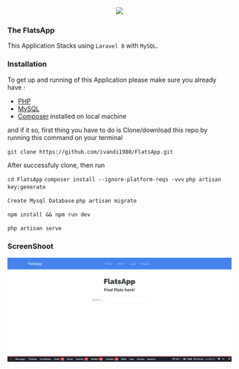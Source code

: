 <p align="center"><a href="https://laravel.com" target="_blank"><img src="https://raw.githubusercontent.com/laravel/art/master/logo-lockup/5%20SVG/2%20CMYK/1%20Full%20Color/laravel-logolockup-cmyk-red.svg" width="400"></a></p>

### The FlatsApp

This Application Stacks using `Laravel 8` with `MySQL`.

### Installation

To get up and running of this Application please make sure you already have :

-   <a href="https://www.php.net/">PHP</a>
-   <a href="https://www.mysql.com/">MySQL</a>
-   <a href="https://getcomposer.org/">Composer</a>
    installed on local machine

and if it so, first thing you have to do is Clone/download this repo by running this command on your terminal

`git clone https://github.com/ivandi1980/FlatsApp.git`

After successfuly clone, then run

`cd FlatsApp`
`composer install --ignore-platform-reqs -vvv`
`php artisan key:generate`

`Create Mysql Database`
`php artisan migrate`

`npm install && npm run dev`

`php artisan serve`

### ScreenShoot

![Dashboard](public/assets/images/dashboard.png "This is the dashboard")
